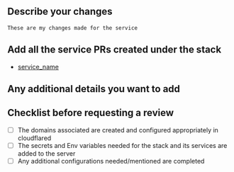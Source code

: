 ## Describe your changes
```
These are my changes made for the service
```

## Add all the service PRs created under the stack

- [service_name](#link)

## Any additional details you want to add


## Checklist before requesting a review
- [ ] The domains associated are created and configured appropriately in cloudflared
- [ ] The secrets and Env variables needed for the stack and its services are added to the server
- [ ] Any additional configurations needed/mentioned are completed
